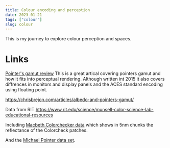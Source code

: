 ```yaml
---
title: Colour encoding and perception
date: 2023-01-21
tags: ["colour"]
slug: colour
---
```


This is my journey to explore colour perception and spaces.


# Links

[Pointer's gamut review][]  This is a great artical covering pointers gamut and how it fits into perceptual rendering.  Although written int 2015 it also covers diffrences in monitors and display panels and the ACES standard encoding using floating point.

[Pointer's gamut review]:https://tftcentral.co.uk/articles/pointers_gamut

https://chrisbrejon.com/articles/albedo-and-pointers-gamut/

Data from RIT
https://www.rit.edu/science/munsell-color-science-lab-educational-resources

Including [Macbeth Colorchecker data][] which shows in 5nm chunks the reflectance of the Colorcheck patches.

[Macbeth Colorchecker data]:https://www.rit-mcsl.org/UsefulData/MacbethColorChecker.xls

And the [Michael Pointer data set][].

[Michael Pointer data set]: https://www.rit-mcsl.org/UsefulData/PointerData.xls